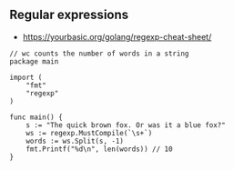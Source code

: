 ## Regular expressions

* https://yourbasic.org/golang/regexp-cheat-sheet/

```
// wc counts the number of words in a string
package main

import (
    "fmt"
    "regexp"
)

func main() {
    s := "The quick brown fox. Or was it a blue fox?"
    ws := regexp.MustCompile(`\s+`)
    words := ws.Split(s, -1) 
    fmt.Printf("%d\n", len(words)) // 10
}
```
